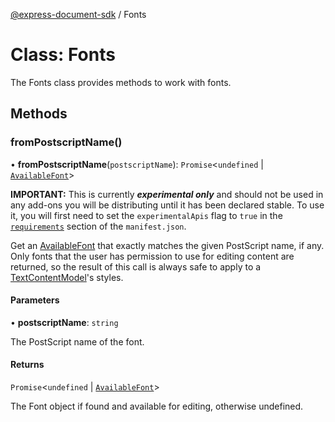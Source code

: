 [@express-document-sdk](../overview.md) / Fonts

# Class: Fonts

The Fonts class provides methods to work with fonts.

## Methods

### fromPostscriptName()

• **fromPostscriptName**(`postscriptName`): `Promise`<`undefined` \| [`AvailableFont`](AvailableFont.md)\>

<InlineAlert slots="text" variant="warning"/>

**IMPORTANT:** This is currently ***experimental only*** and should not be used in any add-ons you will be distributing until it has been declared stable. To use it, you will first need to set the `experimentalApis` flag to `true` in the [`requirements`](../../../manifest/index.md#requirements) section of the `manifest.json`.

Get an [AvailableFont](AvailableFont.md) that exactly matches the given PostScript name, if any. Only fonts that the user has permission to use
for editing content are returned, so the result of this call is always safe to apply to a [TextContentModel](TextContentModel.md)'s styles.

#### Parameters

• **postscriptName**: `string`

The PostScript name of the font.

#### Returns

`Promise`<`undefined` \| [`AvailableFont`](AvailableFont.md)\>

The Font object if found and available for editing, otherwise undefined.
